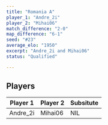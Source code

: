 ```yaml
---
title: "Romania A"
player_1: "Andre_2i"
player_2: "Mihai06"
match_difference: "2-0"
map_difference: "6-1"
seed: "#23"
average_elo: "1950"
excerpt: "Andre_2i and Mihai06"
status: "Qualified"

---
```

## Players

| Player 1 | Player 2 | Subsitute |
| -- | -- | -- |
| Andre_2i | Mihai06 | NIL |
